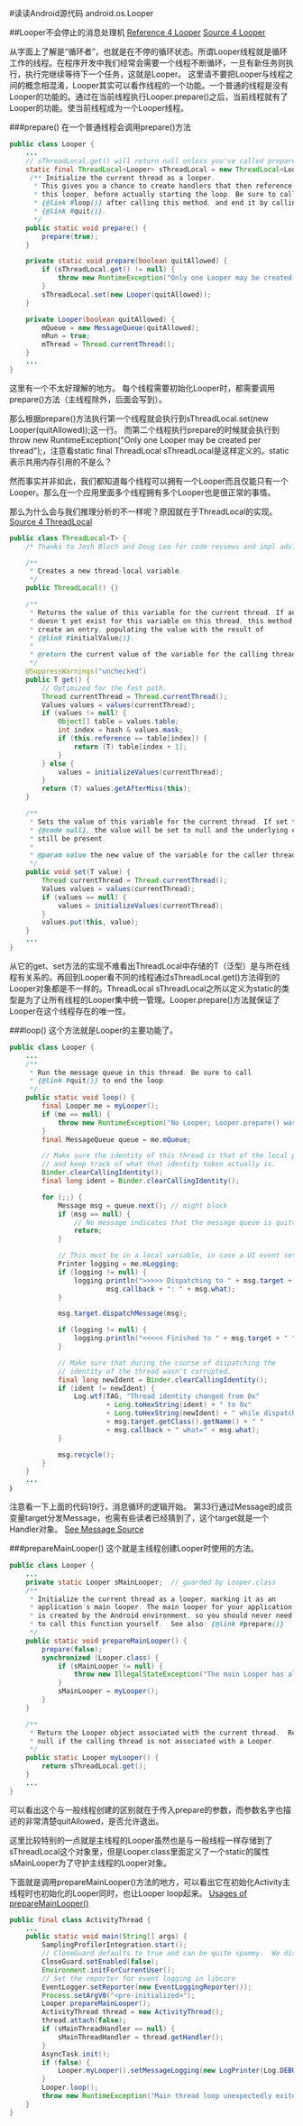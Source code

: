 #读读Android源代码 android.os.Looper

##Looper不会停止的消息处理机
[Reference 4 Looper](https://developer.android.com/reference/android/os/Looper.html)
[Source 4 Looper](http://grepcode.com/file/repository.grepcode.com/java/ext/com.google.android/android/4.2.2_r1/android/os/Looper.java)

从字面上了解是“循环者”，也就是在不停的循环状态。所谓Looper线程就是循环工作的线程。在程序开发中我们经常会需要一个线程不断循环，一旦有新任务则执行，执行完继续等待下一个任务，这就是Looper。
这里请不要把Looper与线程之间的概念相混淆，Looper其实可以看作线程的一个功能。一个普通的线程是没有Looper的功能的。通过在当前线程执行Looper.prepare()之后，当前线程就有了Looper的功能。使当前线程成为一个Looper线程。

###prepare()
在一个普通线程会调用prepare()方法
``` java
public class Looper {
    ...
    // sThreadLocal.get() will return null unless you've called prepare().
    static final ThreadLocal<Looper> sThreadLocal = new ThreadLocal<Looper>();
     /** Initialize the current thread as a looper.
      * This gives you a chance to create handlers that then reference
      * this looper, before actually starting the loop. Be sure to call
      * {@link #loop()} after calling this method, and end it by calling
      * {@link #quit()}.
      */
    public static void prepare() {
        prepare(true);
    }

    private static void prepare(boolean quitAllowed) {
        if (sThreadLocal.get() != null) {
            throw new RuntimeException("Only one Looper may be created per thread");
        }
        sThreadLocal.set(new Looper(quitAllowed));
    }

    private Looper(boolean quitAllowed) {
        mQueue = new MessageQueue(quitAllowed);
        mRun = true;
        mThread = Thread.currentThread();
    }
    ...
}
```
这里有一个不太好理解的地方。
每个线程需要初始化Looper时，都需要调用prepare()方法（主线程除外，后面会写到）。

那么根据prepare()方法执行第一个线程就会执行到sThreadLocal.set(new Looper(quitAllowed));这一行。
而第二个线程执行prepare的时候就会执行到throw new RuntimeException("Only one Looper may be created per thread");，注意看static final ThreadLocal<Looper> sThreadLocal是这样定义的。static表示共用内存引用的不是么？

然而事实并非如此，我们都知道每个线程可以拥有一个Looper而且仅能只有一个Looper。那么在一个应用里面多个线程拥有多个Looper也是很正常的事情。

那么为什么会与我们推理分析的不一样呢？原因就在于ThreadLocal的实现。
[Source 4 ThreadLocal](http://grepcode.com/file/repository.grepcode.com/java/root/jdk/openjdk/6-b27/java/lang/ThreadLocal.java)
``` java
public class ThreadLocal<T> {
    /* Thanks to Josh Bloch and Doug Lea for code reviews and impl advice. */

    /**
     * Creates a new thread-local variable.
     */
    public ThreadLocal() {}

    /**
     * Returns the value of this variable for the current thread. If an entry
     * doesn't yet exist for this variable on this thread, this method will
     * create an entry, populating the value with the result of
     * {@link #initialValue()}.
     *
     * @return the current value of the variable for the calling thread.
     */
    @SuppressWarnings("unchecked")
    public T get() {
        // Optimized for the fast path.
        Thread currentThread = Thread.currentThread();
        Values values = values(currentThread);
        if (values != null) {
            Object[] table = values.table;
            int index = hash & values.mask;
            if (this.reference == table[index]) {
                return (T) table[index + 1];
            }
        } else {
            values = initializeValues(currentThread);
        }
        return (T) values.getAfterMiss(this);
    }

    /**
     * Sets the value of this variable for the current thread. If set to
     * {@code null}, the value will be set to null and the underlying entry will
     * still be present.
     *
     * @param value the new value of the variable for the caller thread.
     */
    public void set(T value) {
        Thread currentThread = Thread.currentThread();
        Values values = values(currentThread);
        if (values == null) {
            values = initializeValues(currentThread);
        }
        values.put(this, value);
    }
    ...
}
```

从它的get、set方法的实现不难看出ThreadLocal中存储的T（泛型）是与所在线程有关系的。再回到Looper看不同的线程通过sThreadLocal.get()方法得到的Looper对象都是不一样的。ThreadLocal<Looper> sThreadLocal之所以定义为static的类型是为了让所有线程的Looper集中统一管理。Looper.prepare()方法就保证了Looper在这个线程存在的唯一性。

###loop()
这个方法就是Looper的主要功能了。
``` java
public class Looper {
    ...
    /**
     * Run the message queue in this thread. Be sure to call
     * {@link #quit()} to end the loop.
     */
    public static void loop() {
        final Looper me = myLooper();
        if (me == null) {
            throw new RuntimeException("No Looper; Looper.prepare() wasn't called on this thread.");
        }
        final MessageQueue queue = me.mQueue;

        // Make sure the identity of this thread is that of the local process,
        // and keep track of what that identity token actually is.
        Binder.clearCallingIdentity();
        final long ident = Binder.clearCallingIdentity();

        for (;;) {
            Message msg = queue.next(); // might block
            if (msg == null) {
                // No message indicates that the message queue is quitting.
                return;
            }

            // This must be in a local variable, in case a UI event sets the logger
            Printer logging = me.mLogging;
            if (logging != null) {
                logging.println(">>>>> Dispatching to " + msg.target + " " +
                        msg.callback + ": " + msg.what);
            }

            msg.target.dispatchMessage(msg);

            if (logging != null) {
                logging.println("<<<<< Finished to " + msg.target + " " + msg.callback);
            }

            // Make sure that during the course of dispatching the
            // identity of the thread wasn't corrupted.
            final long newIdent = Binder.clearCallingIdentity();
            if (ident != newIdent) {
                Log.wtf(TAG, "Thread identity changed from 0x"
                        + Long.toHexString(ident) + " to 0x"
                        + Long.toHexString(newIdent) + " while dispatching to "
                        + msg.target.getClass().getName() + " "
                        + msg.callback + " what=" + msg.what);
            }

            msg.recycle();
        }
    }
    ...
｝
```
注意看一下上面的代码19行，消息循环的逻辑开始。
第33行通过Message的成员变量target分发Message，也需有些读者已经猜到了，这个target就是一个Handler对象。
[See Message Source](http://grepcode.com/file/repository.grepcode.com/java/ext/com.google.android/android/4.2.2_r1/android/os/Message.java/#89)

###prepareMainLooper()
这个就是主线程创建Looper时使用的方法。
``` java
public class Looper {
    ...
    private static Looper sMainLooper;  // guarded by Looper.class
    /**
     * Initialize the current thread as a looper, marking it as an
     * application's main looper. The main looper for your application
     * is created by the Android environment, so you should never need
     * to call this function yourself.  See also: {@link #prepare()}
     */
    public static void prepareMainLooper() {
        prepare(false);
        synchronized (Looper.class) {
            if (sMainLooper != null) {
                throw new IllegalStateException("The main Looper has already been prepared.");
            }
            sMainLooper = myLooper();
        }
    }

    /**
     * Return the Looper object associated with the current thread.  Returns
     * null if the calling thread is not associated with a Looper.
     */
    public static Looper myLooper() {
        return sThreadLocal.get();
    }
    ...
}
```
可以看出这个与一般线程创建的区别就在于传入prepare的参数，而参数名字也描述的非常清楚quitAllowed，是否允许退出。

这里比较特别的一点就是主线程的Looper虽然也是与一般线程一样存储到了sThreadLocal这个对象里，但是Looper.class里面定义了一个static的属性sMainLooper为了守护主线程的Looper对象。

下面就是调用prepareMainLooper()方法的地方，可以看出它在初始化Activity主线程时也初始化的Looper同时，也让Looper loop起来。
[Usages of prepareMainLooper()](http://grepcode.com/file/repository.grepcode.com/java/ext/com.google.android/android/4.2.2_r1/android/app/ActivityThread.java#5025)
``` java
public final class ActivityThread {
    ...
    public static void main(String[] args) {
        SamplingProfilerIntegration.start();
        // CloseGuard defaults to true and can be quite spammy.  We disable it here, but selectively enable it later (via StrictMode) on debug builds, but using DropBox, not logs.
        CloseGuard.setEnabled(false);
        Environment.initForCurrentUser();
        // Set the reporter for event logging in libcore
        EventLogger.setReporter(new EventLoggingReporter());
        Process.setArgV0("<pre-initialized>");
        Looper.prepareMainLooper();
        ActivityThread thread = new ActivityThread();
        thread.attach(false);
        if (sMainThreadHandler == null) {
            sMainThreadHandler = thread.getHandler();
        }
        AsyncTask.init();
        if (false) {
            Looper.myLooper().setMessageLogging(new LogPrinter(Log.DEBUG, "ActivityThread"));
        }
        Looper.loop();
        throw new RuntimeException("Main thread loop unexpectedly exited");
    }
}
```
